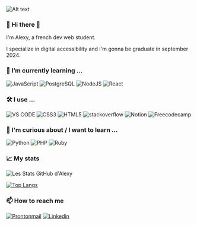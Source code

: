 ![Alt text](https://www.ouaw.net/wp-content/uploads/2020/03/ebinm01-visuel-code-bg-cyan-45.jpg)

### 👋 Hi there 👋

I'm Alexy, a french dev web student.

I specialize in digital accessibility and i'm gonna be graduate in september 2024.




### 🌱 I’m currently learning ...

![JavaScript](https://img.shields.io/badge/JavaScript-323330?style=for-the-badge&logo=javascript&logoColor=F7DF1E)
![PostgreSQL](	https://img.shields.io/badge/PostgreSQL-316192?style=for-the-badge&logo=postgresql&logoColor=white)
![NodeJS](https://img.shields.io/badge/Node%20js-339933?style=for-the-badge&logo=nodedotjs&logoColor=white)
![React](https://img.shields.io/badge/React-20232A?style=for-the-badge&logo=react&logoColor=61DAFB)

### 🛠️ I use ...
![VS CODE](	https://img.shields.io/badge/VSCode-0078D4?style=for-the-badge&logo=visual%20studio%20code&logoColor=white)
![CSS3](https://img.shields.io/badge/CSS3-1572B6?style=for-the-badge&logo=css3&logoColor=white)
![HTML5](https://img.shields.io/badge/HTML5-E34F26?style=for-the-badge&logo=html5&logoColor=white)
![stackoverflow](https://img.shields.io/badge/Stack_Overflow-FE7A16?style=for-the-badge&logo=stack-overflow&logoColor=white)
![Notion](	https://img.shields.io/badge/Notion-000000?style=for-the-badge&logo=notion&logoColor=white)
![Freecodecamp](https://img.shields.io/badge/freecodecamp-27273D?style=for-the-badge&logo=freecodecamp&logoColor=white)

### 👀 I'm curious about / I want to learn ...
![Python](	https://img.shields.io/badge/Python-FFD43B?style=for-the-badge&logo=python&logoColor=blue)
![PHP](https://img.shields.io/badge/PHP-777BB4?style=for-the-badge&logo=php&logoColor=white)
![Ruby](https://img.shields.io/badge/Ruby-CC342D?style=for-the-badge&logo=ruby&logoColor=white)

### 📈 My stats

  ![Les Stats GitHub d'Alexy](https://github-readme-stats.vercel.app/api?username=alexycatelle&show_icons=true&theme=aura_dark)


  [![Top Langs](https://github-readme-stats.vercel.app/api/top-langs/?username=alexycatelle)](https://github.com/anuraghazra/github-readme-stats)

 
 ### 📫 How to reach me
 [![Prontonmail](https://img.shields.io/badge/ProtonMail-8B89CC?style=for-the-badge&logo=protonmail&logoColor=white)](alexycatelle@protonmail.com)
[![Linkedin](https://img.shields.io/badge/LinkedIn-0077B5?style=for-the-badge&logo=linkedin&logoColor=white)](https://www.linkedin.com/in/alexy-catelle-018656184/)

